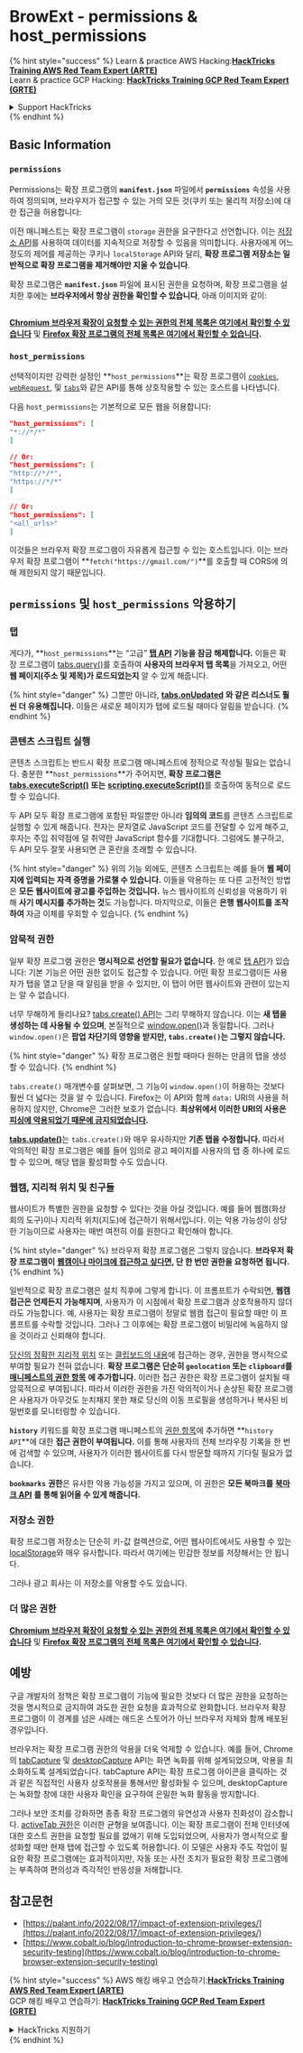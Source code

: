 # BrowExt - permissions & host\_permissions

{% hint style="success" %}
Learn & practice AWS Hacking:<img src="/.gitbook/assets/arte.png" alt="" data-size="line">[**HackTricks Training AWS Red Team Expert (ARTE)**](https://training.hacktricks.xyz/courses/arte)<img src="/.gitbook/assets/arte.png" alt="" data-size="line">\
Learn & practice GCP Hacking: <img src="/.gitbook/assets/grte.png" alt="" data-size="line">[**HackTricks Training GCP Red Team Expert (GRTE)**<img src="/.gitbook/assets/grte.png" alt="" data-size="line">](https://training.hacktricks.xyz/courses/grte)

<details>

<summary>Support HackTricks</summary>

* Check the [**subscription plans**](https://github.com/sponsors/carlospolop)!
* **Join the** 💬 [**Discord group**](https://discord.gg/hRep4RUj7f) or the [**telegram group**](https://t.me/peass) or **follow** us on **Twitter** 🐦 [**@hacktricks\_live**](https://twitter.com/hacktricks\_live)**.**
* **Share hacking tricks by submitting PRs to the** [**HackTricks**](https://github.com/carlospolop/hacktricks) and [**HackTricks Cloud**](https://github.com/carlospolop/hacktricks-cloud) github repos.

</details>
{% endhint %}

## Basic Information

### **`permissions`**

Permissions는 확장 프로그램의 **`manifest.json`** 파일에서 **`permissions`** 속성을 사용하여 정의되며, 브라우저가 접근할 수 있는 거의 모든 것(쿠키 또는 물리적 저장소)에 대한 접근을 허용합니다:

이전 매니페스트는 확장 프로그램이 `storage` 권한을 요구한다고 선언합니다. 이는 [저장소 API](https://developer.mozilla.org/en-US/docs/Mozilla/Add-ons/WebExtensions/API/storage)를 사용하여 데이터를 지속적으로 저장할 수 있음을 의미합니다. 사용자에게 어느 정도의 제어를 제공하는 쿠키나 `localStorage` API와 달리, **확장 프로그램 저장소는 일반적으로 확장 프로그램을 제거해야만 지울 수 있습니다**.

확장 프로그램은 **`manifest.json`** 파일에 표시된 권한을 요청하며, 확장 프로그램을 설치한 후에는 **브라우저에서 항상 권한을 확인할 수 있습니다**, 아래 이미지와 같이:

<figure><img src="../../.gitbook/assets/image (18).png" alt=""><figcaption></figcaption></figure>

[**Chromium 브라우저 확장이 요청할 수 있는 권한의 전체 목록은 여기에서 확인할 수 있습니다**](https://developer.chrome.com/docs/extensions/develop/concepts/declare-permissions#permissions) 및 [**Firefox 확장 프로그램의 전체 목록은 여기에서 확인할 수 있습니다**](https://developer.mozilla.org/en-US/docs/Mozilla/Add-ons/WebExtensions/manifest.json/permissions#api\_permissions)**.**

### `host_permissions`

선택적이지만 강력한 설정인 **`host_permissions`**는 확장 프로그램이 [`cookies`](https://developer.mozilla.org/en-US/docs/Mozilla/Add-ons/WebExtensions/API/cookies), [`webRequest`](https://developer.mozilla.org/en-US/docs/Mozilla/Add-ons/WebExtensions/API/webRequest), 및 [`tabs`](https://developer.mozilla.org/en-US/docs/Mozilla/Add-ons/WebExtensions/API/tabs)와 같은 API를 통해 상호작용할 수 있는 호스트를 나타냅니다.

다음 `host_permissions`는 기본적으로 모든 웹을 허용합니다:
```json
"host_permissions": [
"*://*/*"
]

// Or:
"host_permissions": [
"http://*/*",
"https://*/*"
]

// Or:
"host_permissions": [
"<all_urls>"
]
```
이것들은 브라우저 확장 프로그램이 자유롭게 접근할 수 있는 호스트입니다. 이는 브라우저 확장 프로그램이 **`fetch("https://gmail.com/")`**를 호출할 때 CORS에 의해 제한되지 않기 때문입니다.

## `permissions` 및 `host_permissions` 악용하기

### 탭

게다가, **`host_permissions`**는 “고급” [**탭 API**](https://developer.mozilla.org/en-US/docs/Mozilla/Add-ons/WebExtensions/API/tabs) **기능을 잠금 해제합니다.** 이들은 확장 프로그램이 [tabs.query()](https://developer.mozilla.org/en-US/docs/Mozilla/Add-ons/WebExtensions/API/tabs/query)를 호출하여 **사용자의 브라우저 탭 목록**을 가져오고, 어떤 **웹 페이지(주소 및 제목)가 로드되었는지** 알 수 있게 해줍니다.

{% hint style="danger" %}
그뿐만 아니라, [**tabs.onUpdated**](https://developer.mozilla.org/en-US/docs/Mozilla/Add-ons/WebExtensions/API/tabs/onUpdated) **와 같은 리스너도 훨씬 더 유용해집니다.** 이들은 새로운 페이지가 탭에 로드될 때마다 알림을 받습니다.
{% endhint %}

### 콘텐츠 스크립트 실행 <a href="#running-content-scripts" id="running-content-scripts"></a>

콘텐츠 스크립트는 반드시 확장 프로그램 매니페스트에 정적으로 작성될 필요는 없습니다. 충분한 **`host_permissions`**가 주어지면, **확장 프로그램은** [**tabs.executeScript()**](https://developer.mozilla.org/en-US/docs/Mozilla/Add-ons/WebExtensions/API/tabs/executeScript) **또는** [**scripting.executeScript()**](https://developer.mozilla.org/en-US/docs/Mozilla/Add-ons/WebExtensions/API/scripting/executeScript)를 호출하여 동적으로 로드할 수 있습니다.

두 API 모두 확장 프로그램에 포함된 파일뿐만 아니라 **임의의 코드**를 콘텐츠 스크립트로 실행할 수 있게 해줍니다. 전자는 문자열로 JavaScript 코드를 전달할 수 있게 해주고, 후자는 주입 취약점에 덜 취약한 JavaScript 함수를 기대합니다. 그럼에도 불구하고, 두 API 모두 잘못 사용되면 큰 혼란을 초래할 수 있습니다.

{% hint style="danger" %}
위의 기능 외에도, 콘텐츠 스크립트는 예를 들어 **웹 페이지에 입력되는 자격 증명을 가로챌 수 있습니다.** 이들을 악용하는 또 다른 고전적인 방법은 **모든 웹사이트에 광고를 주입하는 것입니다.** 뉴스 웹사이트의 신뢰성을 악용하기 위해 **사기 메시지를 추가하는 것**도 가능합니다. 마지막으로, 이들은 **은행 웹사이트를 조작하여** 자금 이체를 우회할 수 있습니다.
{% endhint %}

### 암묵적 권한 <a href="#implicit-privileges" id="implicit-privileges"></a>

일부 확장 프로그램 권한은 **명시적으로 선언할 필요가 없습니다.** 한 예로 [탭 API](https://developer.mozilla.org/en-US/docs/Mozilla/Add-ons/WebExtensions/API/tabs)가 있습니다: 기본 기능은 어떤 권한 없이도 접근할 수 있습니다. 어떤 확장 프로그램이든 사용자가 탭을 열고 닫을 때 알림을 받을 수 있지만, 이 탭이 어떤 웹사이트와 관련이 있는지는 알 수 없습니다.

너무 무해하게 들리나요? [tabs.create() API](https://developer.mozilla.org/en-US/docs/Mozilla/Add-ons/WebExtensions/API/tabs/create)는 그리 무해하지 않습니다. 이는 **새 탭을 생성하는 데 사용될 수 있으며**, 본질적으로 [window.open()](https://developer.mozilla.org/en-US/docs/Web/API/Window/open)과 동일합니다. 그러나 `window.open()`은 **팝업 차단기의 영향을 받지만, `tabs.create()`는 그렇지 않습니다.**

{% hint style="danger" %}
확장 프로그램은 원할 때마다 원하는 만큼의 탭을 생성할 수 있습니다.
{% endhint %}

`tabs.create()` 매개변수를 살펴보면, 그 기능이 `window.open()`이 허용하는 것보다 훨씬 더 넓다는 것을 알 수 있습니다. Firefox는 이 API와 함께 `data:` URI의 사용을 허용하지 않지만, Chrome은 그러한 보호가 없습니다. **최상위에서 이러한 URI의 사용은** [**피싱에 악용되었기 때문에 금지되었습니다**](https://bugzilla.mozilla.org/show\_bug.cgi?id=1331351)**.**

[**tabs.update()**](https://developer.mozilla.org/en-US/docs/Mozilla/Add-ons/WebExtensions/API/tabs/update)는 `tabs.create()`와 매우 유사하지만 **기존 탭을 수정합니다.** 따라서 악의적인 확장 프로그램은 예를 들어 임의로 광고 페이지를 사용자의 탭 중 하나에 로드할 수 있으며, 해당 탭을 활성화할 수도 있습니다.

### 웹캠, 지리적 위치 및 친구들 <a href="#webcam-geolocation-and-friends" id="webcam-geolocation-and-friends"></a>

웹사이트가 특별한 권한을 요청할 수 있다는 것을 아실 것입니다. 예를 들어 웹캠(화상 회의 도구)이나 지리적 위치(지도)에 접근하기 위해서입니다. 이는 악용 가능성이 상당한 기능이므로 사용자는 매번 여전히 이를 원한다고 확인해야 합니다.

{% hint style="danger" %}
브라우저 확장 프로그램은 그렇지 않습니다. **브라우저 확장 프로그램이** [**웹캠이나 마이크에 접근하고 싶다면**](https://developer.mozilla.org/en-US/docs/Web/API/MediaDevices/getUserMedia)**, 단 한 번만 권한을 요청하면 됩니다.**
{% endhint %}

일반적으로 확장 프로그램은 설치 직후에 그렇게 합니다. 이 프롬프트가 수락되면, **웹캠 접근은 언제든지 가능해지며**, 사용자가 이 시점에서 확장 프로그램과 상호작용하지 않더라도 가능합니다. 예, 사용자는 확장 프로그램이 정말로 웹캠 접근이 필요할 때만 이 프롬프트를 수락할 것입니다. 그러나 그 이후에는 확장 프로그램이 비밀리에 녹음하지 않을 것이라고 신뢰해야 합니다.

[당신의 정확한 지리적 위치](https://developer.mozilla.org/en-US/docs/Web/API/Geolocation) 또는 [클립보드의 내용](https://developer.mozilla.org/en-US/docs/Web/API/Clipboard\_API)에 접근하는 경우, 권한을 명시적으로 부여할 필요가 전혀 없습니다. **확장 프로그램은 단순히 `geolocation` 또는 `clipboard`를** [**매니페스트의 권한 항목**](https://developer.mozilla.org/en-US/docs/Mozilla/Add-ons/WebExtensions/manifest.json/permissions) **에 추가합니다.** 이러한 접근 권한은 확장 프로그램이 설치될 때 암묵적으로 부여됩니다. 따라서 이러한 권한을 가진 악의적이거나 손상된 확장 프로그램은 사용자가 아무것도 눈치채지 못한 채로 당신의 이동 프로필을 생성하거나 복사된 비밀번호를 모니터링할 수 있습니다.

**`history`** 키워드를 확장 프로그램 매니페스트의 [권한 항목](https://developer.mozilla.org/en-US/docs/Mozilla/Add-ons/WebExtensions/manifest.json/permissions)에 추가하면 **`history API`**에 대한 **접근 권한이 부여됩니다.** 이를 통해 사용자의 전체 브라우징 기록을 한 번에 검색할 수 있으며, 사용자가 이러한 웹사이트를 다시 방문할 때까지 기다릴 필요가 없습니다.

**`bookmarks`** **권한**은 유사한 악용 가능성을 가지고 있으며, 이 권한은 **모든 북마크를** [**북마크 API**](https://developer.mozilla.org/en-US/docs/Mozilla/Add-ons/WebExtensions/API/bookmarks) **를 통해 읽어올 수 있게 해줍니다.**

### 저장소 권한 <a href="#the-storage-permission" id="the-storage-permission"></a>

확장 프로그램 저장소는 단순히 키-값 컬렉션으로, 어떤 웹사이트에서도 사용할 수 있는 [localStorage](https://developer.mozilla.org/en-US/docs/Web/API/Window/localStorage)와 매우 유사합니다. 따라서 여기에는 민감한 정보를 저장해서는 안 됩니다.

그러나 광고 회사는 이 저장소를 악용할 수도 있습니다.

### 더 많은 권한

[**Chromium 브라우저 확장이 요청할 수 있는 권한의 전체 목록은 여기에서 확인할 수 있습니다**](https://developer.chrome.com/docs/extensions/develop/concepts/declare-permissions#permissions) 및 [**Firefox 확장 프로그램의 전체 목록은 여기에서 확인할 수 있습니다**](https://developer.mozilla.org/en-US/docs/Mozilla/Add-ons/WebExtensions/manifest.json/permissions#api\_permissions)**.**

## 예방 <a href="#why-not-restrict-extension-privileges" id="why-not-restrict-extension-privileges"></a>

구글 개발자의 정책은 확장 프로그램이 기능에 필요한 것보다 더 많은 권한을 요청하는 것을 명시적으로 금지하여 과도한 권한 요청을 효과적으로 완화합니다. 브라우저 확장 프로그램이 이 경계를 넘은 사례는 애드온 스토어가 아닌 브라우저 자체와 함께 배포된 경우입니다.

브라우저는 확장 프로그램 권한의 악용을 더욱 억제할 수 있습니다. 예를 들어, Chrome의 [tabCapture](https://developer.chrome.com/docs/extensions/reference/tabCapture/) 및 [desktopCapture](https://developer.chrome.com/docs/extensions/reference/desktopCapture/) API는 화면 녹화를 위해 설계되었으며, 악용을 최소화하도록 설계되었습니다. tabCapture API는 확장 프로그램 아이콘을 클릭하는 것과 같은 직접적인 사용자 상호작용을 통해서만 활성화될 수 있으며, desktopCapture는 녹화할 창에 대한 사용자 확인을 요구하여 은밀한 녹화 활동을 방지합니다.

그러나 보안 조치를 강화하면 종종 확장 프로그램의 유연성과 사용자 친화성이 감소합니다. [activeTab 권한](https://developer.mozilla.org/en-US/docs/Mozilla/Add-ons/WebExtensions/manifest.json/permissions#activetab\_permission)은 이러한 균형을 보여줍니다. 이는 확장 프로그램이 전체 인터넷에 대한 호스트 권한을 요청할 필요를 없애기 위해 도입되었으며, 사용자가 명시적으로 활성화할 때만 현재 탭에 접근할 수 있도록 허용합니다. 이 모델은 사용자 주도 작업이 필요한 확장 프로그램에는 효과적이지만, 자동 또는 사전 조치가 필요한 확장 프로그램에는 부족하여 편의성과 즉각적인 반응성을 저해합니다.

## **참고문헌**

* [https://palant.info/2022/08/17/impact-of-extension-privileges/](https://palant.info/2022/08/17/impact-of-extension-privileges/)
* [https://www.cobalt.io/blog/introduction-to-chrome-browser-extension-security-testing](https://www.cobalt.io/blog/introduction-to-chrome-browser-extension-security-testing)

{% hint style="success" %}
AWS 해킹 배우고 연습하기:<img src="/.gitbook/assets/arte.png" alt="" data-size="line">[**HackTricks Training AWS Red Team Expert (ARTE)**](https://training.hacktricks.xyz/courses/arte)<img src="/.gitbook/assets/arte.png" alt="" data-size="line">\
GCP 해킹 배우고 연습하기: <img src="/.gitbook/assets/grte.png" alt="" data-size="line">[**HackTricks Training GCP Red Team Expert (GRTE)**<img src="/.gitbook/assets/grte.png" alt="" data-size="line">](https://training.hacktricks.xyz/courses/grte)

<details>

<summary>HackTricks 지원하기</summary>

* [**구독 계획**](https://github.com/sponsors/carlospolop) 확인하기!
* **💬 [**Discord 그룹**](https://discord.gg/hRep4RUj7f) 또는 [**텔레그램 그룹**](https://t.me/peass)에 가입하거나, **Twitter** 🐦 [**@hacktricks\_live**](https://twitter.com/hacktricks\_live)**를 팔로우하세요.**
* **[**HackTricks**](https://github.com/carlospolop/hacktricks) 및 [**HackTricks Cloud**](https://github.com/carlospolop/hacktricks-cloud) 깃허브 리포지토리에 PR을 제출하여 해킹 팁을 공유하세요.**

</details>
{% endhint %}
